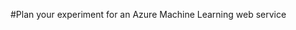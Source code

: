 <properties title="Plan your experiment for an Azure Machine Learning web service" pageTitle="Plan your experiment for a Machine Learning web service | Azure" description="Plan your experiment for an Azure Machine Learning web service" metaKeywords="" services="" solutions="" documentationCenter="" authors="" videoId="" scriptId="" />

#Plan your experiment for an Azure Machine Learning web service
